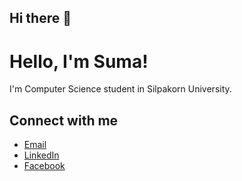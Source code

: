 ## Hi there 👋

<!--
**Sukumaporn2546/Sukumaporn2546** is a ✨ _special_ ✨ repository because its `README.md` (this file) appears on your GitHub profile.

Here are some ideas to get you started:

- 🔭 I’m currently working on ...
- 🌱 I’m currently learning ...
- 👯 I’m looking to collaborate on ...
- 🤔 I’m looking for help with ...
- 💬 Ask me about ...
- 📫 How to reach me: ...
- 😄 Pronouns: ...
- ⚡ Fun fact: ...
-->
# Hello, I'm Suma!

I'm Computer Science student in Silpakorn University.

## Connect with me
- [Email](muaunwongtum_s@silpakorn.edu)
- [LinkedIn](https://www.linkedin.com/in/sukumaporn-muaunwongtum-854628336/)
- [Facebook](https://www.facebook.com/suma.muaunwongtum)
  
